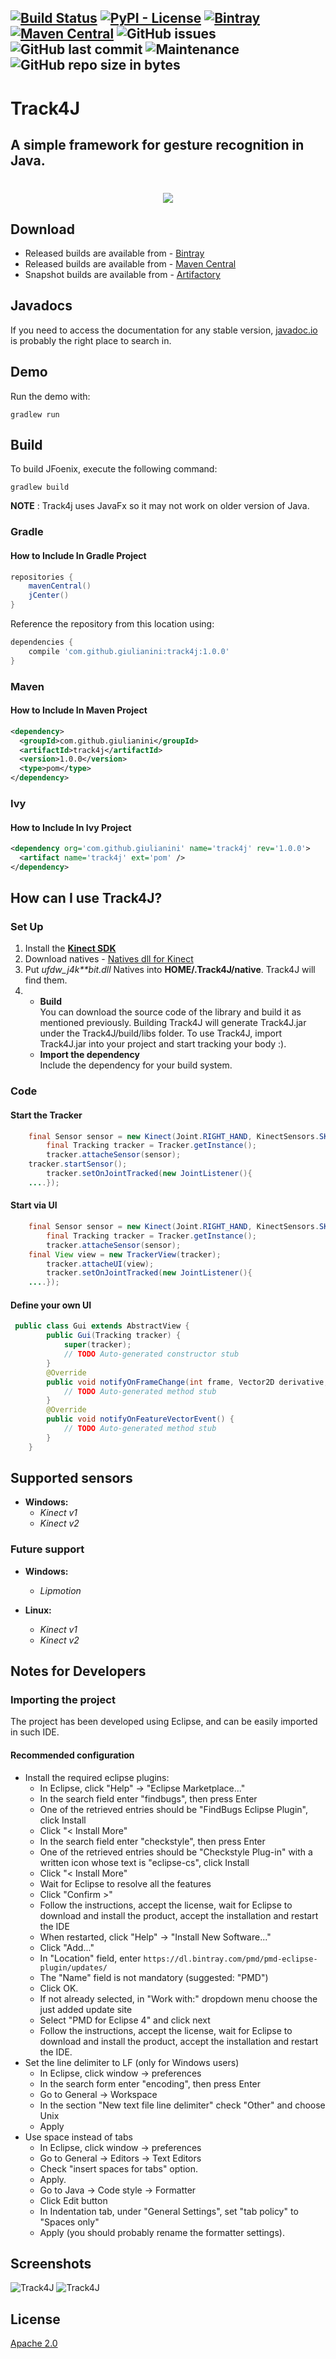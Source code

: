 [![Build Status](https://travis-ci.org/Giulianini/Track4J.svg?branch=master)](https://travis-ci.org/Giulianini/Jestures)
[![PyPI - License](https://img.shields.io/github/license/Giulianini/Jestures.svg)](https://github.com/Giulianini/Jestures/blob/master/LICENSE.txt)
[![Bintray](https://img.shields.io/bintray/v/giulianini/maven/Jestures.svg)](https://bintray.com/giulianini/maven/Jestures/_latestVersion)
[![Maven Central](https://img.shields.io/maven-central/v/com.github.giulianini.jestures/Jestures.svg)](https://search.maven.org/#search%7Cgav%7C1%7Cg%3A"com.github.giulianini.track4j"%20AND%20a%3A"track4j")
![GitHub issues](https://img.shields.io/github/issues/Giulianini/Jestures.svg)
![GitHub last commit](https://img.shields.io/github/last-commit/Giulianini/Jestures.svg)
![Maintenance](https://img.shields.io/maintenance/yes/2018.svg)
![GitHub repo size in bytes](https://img.shields.io/github/repo-size/Giulianini/Jestures.svg)
---

# Track4J

## A simple framework for gesture recognition in Java.

<h1 align="center">
    <img src="/pic/Track4J.png">
</h1>


## Download
* Released builds are available from - [Bintray](https://bintray.com/giulianini/maven/Track4J/_latestVersion)
* Released builds are available from - [Maven Central](https://search.maven.org/#search%7Cgav%7C1%7Cg%3A"com.github.giulianini.track4j"%20AND%20a%3A"track4j")
* Snapshot builds are available from - [Artifactory](http://oss.jfrog.org/oss-snapshot-local/com/github/giulianini/track4j/track4j/0.1.6-SNAPSHOT/)

## Javadocs 
If you need to access the documentation for any stable version, [javadoc.io](https://www.javadoc.io/doc/com.github.giulianini.track4j/track4j/) is probably the right place to search in.

## Demo
Run the demo with:

    gradlew run

## Build
To build JFoenix, execute the following command:

    gradlew build

**NOTE** : Track4j uses JavaFx so it may not work on older version of Java.

### Gradle

#### How to Include In Gradle Project
```gradle
repositories {
    mavenCentral()
    jCenter()
}
```
Reference the repository from this location using:
```gradle
dependencies {
    compile 'com.github.giulianini:track4j:1.0.0'
}
```

### Maven

#### How to Include In Maven Project
```xml
<dependency>
  <groupId>com.github.giulianini</groupId>
  <artifactId>track4j</artifactId>
  <version>1.0.0</version>
  <type>pom</type>
</dependency>
```

### Ivy

#### How to Include In Ivy Project
```xml
<dependency org='com.github.giulianini' name='track4j' rev='1.0.0'>
  <artifact name='track4j' ext='pom' />
</dependency>
```

## How can I use Track4J?

### Set Up
1. 	Install the [__Kinect SDK__ ](https://www.microsoft.com/en-us/download/confirmation.aspx?id=40278)
1. 	Download natives - [Natives dll for Kinect](https://drive.google.com/open?id=1Dpvs71O2dN6AxnTrMUGLAIDJkp0y8YXD)
1. 	Put __ufdw_j4k_**bit.dll_ Natives into __HOME/.Track4J/native__. Track4J will find them.
1. 
	* **Build**  
	You can download the source code of the library and build it as mentioned previously. Building Track4J will generate Track4J.jar under the Track4J/build/libs folder. To use Track4J, import Track4J.jar into your project and start tracking your body :).
	* **Import the dependency**  
	Include the dependency for your build system.
 
### Code

#### Start the Tracker
```java
	final Sensor sensor = new Kinect(Joint.RIGHT_HAND, KinectSensors.SKELETON_ONLY, KinectVersion.KINECT1);
        final Tracking tracker = Tracker.getInstance();
        tracker.attacheSensor(sensor);
	tracker.startSensor();
        tracker.setOnJointTracked(new JointListener(){
	....});
```
#### Start via UI

```java
	final Sensor sensor = new Kinect(Joint.RIGHT_HAND, KinectSensors.SKELETON_ONLY, KinectVersion.KINECT1);
        final Tracking tracker = Tracker.getInstance();
        tracker.attacheSensor(sensor);
	final View view = new TrackerView(tracker);
        tracker.attacheUI(view);
        tracker.setOnJointTracked(new JointListener(){
	....});
```
#### Define your own UI

```java
 public class Gui extends AbstractView {
        public Gui(Tracking tracker) {
            super(tracker);
            // TODO Auto-generated constructor stub
        }
        @Override
        public void notifyOnFrameChange(int frame, Vector2D derivative, Vector2D path) {
            // TODO Auto-generated method stub   
        }
        @Override
        public void notifyOnFeatureVectorEvent() {
            // TODO Auto-generated method stub   
        }
    }
```


## Supported sensors

* **Windows:** 
	- _Kinect v1_
	- _Kinect v2_

### Future support

* **Windows:** 
	- _Lipmotion_
	
* **Linux:**
	- _Kinect v1_
	- _Kinect v2_
	


## Notes for Developers

### Importing the project
The project has been developed using Eclipse, and can be easily imported in such IDE.

#### Recommended configuration
* Install the required eclipse plugins:
  * In Eclipse, click "Help" -> "Eclipse Marketplace..."
  * In the search field enter "findbugs", then press Enter
  * One of the retrieved entries should be "FindBugs Eclipse Plugin", click Install
  * Click "< Install More"
  * In the search field enter "checkstyle", then press Enter
  * One of the retrieved entries should be "Checkstyle Plug-in" with a written icon whose text is "eclipse-cs", click Install
  * Click "< Install More"
  * Wait for Eclipse to resolve all the features
  * Click "Confirm >"
  * Follow the instructions, accept the license, wait for Eclipse to download and install the product, accept the installation and restart the IDE
  * When restarted, click "Help" -> "Install New Software..."
  * Click "Add..."
  * In "Location" field, enter `https://dl.bintray.com/pmd/pmd-eclipse-plugin/updates/`
  * The "Name" field is not mandatory (suggested: "PMD")
  * Click OK.
  * If not already selected, in "Work with:" dropdown menu choose the just added update site
  * Select "PMD for Eclipse 4" and click next
  * Follow the instructions, accept the license, wait for Eclipse to download and install the product, accept the installation and restart the IDE.
* Set the line delimiter to LF (only for Windows users)
  * In Eclipse, click window -> preferences
  * In the search form enter "encoding", then press Enter
  * Go to General -> Workspace
  * In the section "New text file line delimiter" check "Other" and choose Unix
  * Apply
* Use space instead of tabs
  * In Eclipse, click window -> preferences
  * Go to General -> Editors -> Text Editors
  * Check "insert spaces for tabs" option.
  * Apply.
  * Go to Java -> Code style -> Formatter
  * Click Edit button
  * In Indentation tab, under "General Settings", set "tab policy" to "Spaces only"
  * Apply (you should probably rename the formatter settings).

## Screenshots
![Track4J](/pic/track4j.gif)
![Track4J](/pic/derivative.gif)

## License
[Apache 2.0](https://www.apache.org/licenses/LICENSE-2.0)
	
	

